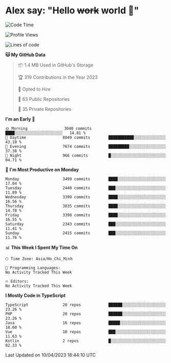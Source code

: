 # Alex say: "Hello ~~work~~ world 🐾"

<!--START_SECTION:waka-->
![Code Time](http://img.shields.io/badge/Code%20Time-839%20hrs%205%20mins-blue)

![Profile Views](http://img.shields.io/badge/Profile%20Views-10-blue)

![Lines of code](https://img.shields.io/badge/From%20Hello%20World%20I%27ve%20Written-41.9%20million%20lines%20of%20code-blue)

**🐱 My GitHub Data** 

> 📦 1.4 MB Used in GitHub's Storage 
 > 
> 🏆 319 Contributions in the Year 2023
 > 
> 💼 Opted to Hire
 > 
> 📜 63 Public Repositories 
 > 
> 🔑 35 Private Repositories 
 > 
**I'm an Early 🐤** 

```text
🌞 Morning                3040 commits        ████░░░░░░░░░░░░░░░░░░░░░   14.81 % 
🌆 Daytime                8849 commits        ███████████░░░░░░░░░░░░░░   43.10 % 
🌃 Evening                7674 commits        █████████░░░░░░░░░░░░░░░░   37.38 % 
🌙 Night                  966 commits         █░░░░░░░░░░░░░░░░░░░░░░░░   04.71 % 
```
📅 **I'm Most Productive on Monday** 

```text
Monday                   3499 commits        ████░░░░░░░░░░░░░░░░░░░░░   17.04 % 
Tuesday                  2440 commits        ███░░░░░░░░░░░░░░░░░░░░░░   11.89 % 
Wednesday                3399 commits        ████░░░░░░░░░░░░░░░░░░░░░   16.56 % 
Thursday                 3035 commits        ████░░░░░░░░░░░░░░░░░░░░░   14.78 % 
Friday                   3398 commits        ████░░░░░░░░░░░░░░░░░░░░░   16.55 % 
Saturday                 2343 commits        ███░░░░░░░░░░░░░░░░░░░░░░   11.41 % 
Sunday                   2415 commits        ███░░░░░░░░░░░░░░░░░░░░░░   11.76 % 
```


📊 **This Week I Spent My Time On** 

```text
🕑︎ Time Zone: Asia/Ho_Chi_Minh

💬 Programming Languages: 
No Activity Tracked This Week

🔥 Editors: 
No Activity Tracked This Week
```

**I Mostly Code in TypeScript** 

```text
TypeScript               20 repos            ██████░░░░░░░░░░░░░░░░░░░   23.26 % 
PHP                      20 repos            ██████░░░░░░░░░░░░░░░░░░░   23.26 % 
Java                     16 repos            █████░░░░░░░░░░░░░░░░░░░░   18.60 % 
Vue                      10 repos            ███░░░░░░░░░░░░░░░░░░░░░░   11.63 % 
Kotlin                   2 repos             █░░░░░░░░░░░░░░░░░░░░░░░░   02.33 % 
```




 Last Updated on 10/04/2023 18:44:10 UTC
<!--END_SECTION:waka-->
